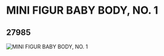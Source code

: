 # MINI FIGUR BABY BODY, NO. 1
## 27985
![MINI FIGUR BABY BODY, NO. 1](https://lc-www-live-s.legocdn.com/media/bricks/5/2/6160305.jpg)